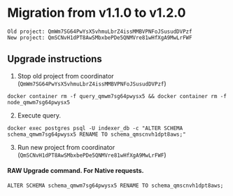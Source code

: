 # Migration from v1.1.0 to v1.2.0
```
Old project: QmWm7SG64PwYsX5vhmuLbrZ4issMMBVPNFoJSusudDVPzf
New project: QmSCNvH1dPT8AwSMbxbePDe5QNMVre81wHfXgA9MwLrFWF
```


## Upgrade instructions
 1) Stop old project from coordinator (`QmWm7SG64PwYsX5vhmuLbrZ4issMMBVPNFoJSusudDVPzf`)

```
docker container rm -f query_qmwm7sg64pwysx5 && docker container rm -f node_qmwm7sg64pwysx5
```

 2) Execute query.

```
docker exec postgres psql -U indexer_db -c "ALTER SCHEMA schema_qmwm7sg64pwysx5 RENAME TO schema_qmscnvh1dpt8aws;"

```

 3) Run new project from coordinator (`QmSCNvH1dPT8AwSMbxbePDe5QNMVre81wHfXgA9MwLrFWF`)

#### RAW Upgrade command. For Native requests.
`ALTER SCHEMA schema_qmwm7sg64pwysx5 RENAME TO schema_qmscnvh1dpt8aws;`
